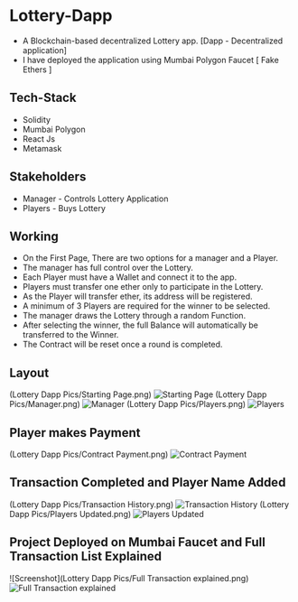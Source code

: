 # Lottery-Dapp
- A Blockchain-based decentralized Lottery app.
[Dapp - Decentralized application]
- I have deployed the application using Mumbai Polygon Faucet [ Fake Ethers ]

## Tech-Stack
- Solidity
- Mumbai Polygon
- React Js
- Metamask

## Stakeholders
- Manager - Controls Lottery Application
- Players - Buys Lottery

## Working
- On the First Page, There are two options for a manager and a Player.
- The manager has full control over the Lottery.
- Each Player must have a Wallet and connect it to the app.
- Players must transfer one ether only to participate in the Lottery.
- As the Player will transfer ether, its address will be registered.
- A minimum of 3 Players are required for the winner to be selected.
- The manager draws the Lottery through a random Function.
- After selecting the winner, the full Balance will automatically be transferred to the Winner.
- The Contract will be reset once a round is completed.

## Layout
(Lottery Dapp Pics/Starting Page.png)
![Starting Page](https://github.com/Pulkit0103/Lottery-Dapp/assets/74561711/d910fdf4-f02d-45c0-9920-4909b35fa23e)
(Lottery Dapp Pics/Manager.png)
![Manager](https://github.com/Pulkit0103/Lottery-Dapp/assets/74561711/4d93a4c5-c341-40a8-aaab-6493f7aed7e4)
(Lottery Dapp Pics/Players.png)
![Players](https://github.com/Pulkit0103/Lottery-Dapp/assets/74561711/c73be1c6-4e63-4041-9096-4b4009bb56d5)


## Player makes Payment 
(Lottery Dapp Pics/Contract Payment.png)
![Contract Payment](https://github.com/Pulkit0103/Lottery-Dapp/assets/74561711/bfd6e10e-9255-4ebf-a93b-6a940775315e)


## Transaction Completed and Player Name Added
(Lottery Dapp Pics/Transaction History.png)
![Transaction History](https://github.com/Pulkit0103/Lottery-Dapp/assets/74561711/65e74fb6-53a6-4f0f-b77f-6ee909ecc1fb)
(Lottery Dapp Pics/Players Updated.png)
![Players Updated](https://github.com/Pulkit0103/Lottery-Dapp/assets/74561711/1b17077b-cc9f-4923-9c4e-f7bdeb68f17c)

## Project Deployed on Mumbai Faucet and Full Transaction List Explained
![Screenshot](Lottery Dapp Pics/Full Transaction explained.png)
![Full Transaction explained](https://github.com/Pulkit0103/Lottery-Dapp/assets/74561711/0c3d481b-cbf6-4ace-b15c-a055d9789d1b)

